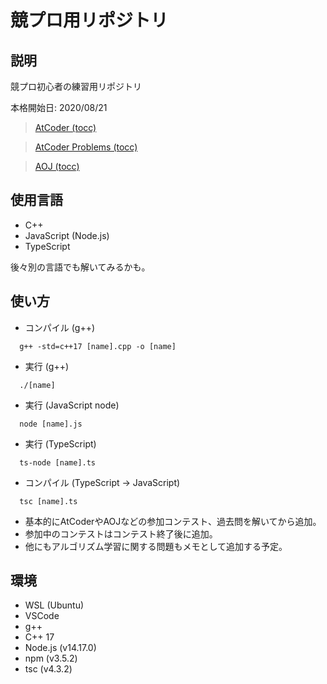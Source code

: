# 競プロ用リポジトリ
## 説明

競プロ初心者の練習用リポジトリ

本格開始日: 2020/08/21

> <a href="https://atcoder.jp/users/tocc" target="_blank">AtCoder (tocc)</a>

> <a href="https://kenkoooo.com/atcoder/#/table/tocc" target="_blank">AtCoder Problems (tocc)</a>

> <a href="https://onlinejudge.u-aizu.ac.jp/status/users/tocc" target="_blank">AOJ (tocc)</a>

## 使用言語
- C++
- JavaScript (Node.js)
- TypeScript

後々別の言語でも解いてみるかも。

## 使い方
- コンパイル (g++)
```
  g++ -std=c++17 [name].cpp -o [name]
```
- 実行 (g++)
```
  ./[name]
```
- 実行 (JavaScript node)
```
  node [name].js
```
- 実行 (TypeScript)
```
  ts-node [name].ts
```
- コンパイル (TypeScript -> JavaScript)
```
  tsc [name].ts
```
- 基本的にAtCoderやAOJなどの参加コンテスト、過去問を解いてから追加。
- 参加中のコンテストはコンテスト終了後に追加。
- 他にもアルゴリズム学習に関する問題もメモとして追加する予定。

## 環境
- WSL (Ubuntu)
- VSCode
- g++
- C++ 17
- Node.js (v14.17.0)
- npm (v3.5.2)
- tsc (v4.3.2)